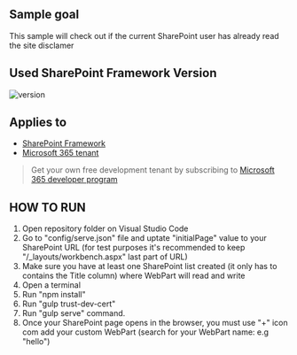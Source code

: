 ## Sample goal

This sample will check out if the current SharePoint user has already read the site disclamer


## Used SharePoint Framework Version

![version](https://img.shields.io/badge/version-1.18.2-green.svg)


## Applies to

- [SharePoint Framework](https://aka.ms/spfx)
- [Microsoft 365 tenant](https://docs.microsoft.com/en-us/sharepoint/dev/spfx/set-up-your-developer-tenant)

> Get your own free development tenant by subscribing to [Microsoft 365 developer program](http://aka.ms/o365devprogram)

## HOW TO RUN

1. Open repository folder on Visual Studio Code
2. Go to "config/serve.json" file and uptate "initialPage" value to your SharePoint URL (for test purposes it's recommended to keep "/_layouts/workbench.aspx" last part of URL)
3. Make sure you have at least one SharePoint list created (it only has to contains the Title column) where WebPart will read and write
4. Open a terminal
5. Run "npm install"
6. Run "gulp trust-dev-cert"
7. Run "gulp serve" command.
8. Once your SharePoint page opens in the browser, you must use "+" icon com add your custom WebPart (search for your WebPart name: e.g "hello")
